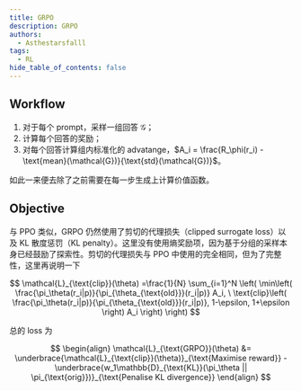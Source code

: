 ```yaml
---
title: GRPO
description: GRPO
authors:
  - Asthestarsfalll
tags:
  - RL
hide_table_of_contents: false
---
```


## Workflow

1. 对于每个 prompt，采样一组回答 $\mathcal{G}$；
2. 计算每个回答的奖励；
3. 对每个回答计算组内标准化的 advatange，$A_i = \frac{R_\phi(r_i) - \text{mean}(\mathcal{G})}{\text{std}(\mathcal{G})}$。

如此一来便去除了之前需要在每一步生成上计算价值函数。

## Objective

与 PPO 类似，GRPO 仍然使用了剪切的代理损失（clipped surrogate loss）以及 KL 散度惩罚（KL penalty）。这里没有使用熵奖励项，因为基于分组的采样本身已经鼓励了探索性。剪切的代理损失与 PPO 中使用的完全相同，但为了完整性，这里再说明一下

$$
\mathcal{L}_{\text{clip}}(\theta) =\frac{1}{N} \sum_{i=1}^N \left( \min\left( \frac{\pi_\theta(r_i|p)}{\pi_{\theta_{\text{old}}}(r_i|p)} A_i, \ \text{clip}\left( \frac{\pi_\theta(r_i|p)}{\pi_{\theta_{\text{old}}}(r_i|p)}, 1-\epsilon, 1+\epsilon \right) A_i \right) \right)
$$

总的 loss 为

$$
\begin{align} \mathcal{L}_{\text{GRPO}}(\theta) &= \underbrace{\mathcal{L}_{\text{clip}}(\theta)}_{\text{Maximise reward}} - \underbrace{w_1\mathbb{D}_{\text{KL}}(\pi_\theta || \pi_{\text{orig}})}_{\text{Penalise KL divergence}} \end{align}
$$
